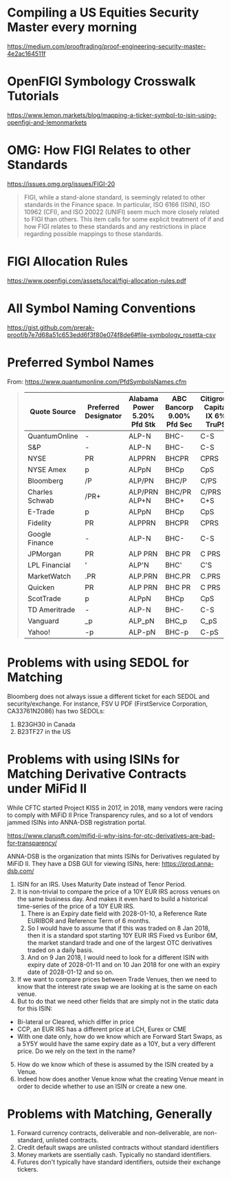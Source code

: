# Compiling a US Equities Security Master every morning

https://medium.com/prooftrading/proof-engineering-security-master-4e2ac164511f

# OpenFIGI Symbology Crosswalk Tutorials

https://www.lemon.markets/blog/mapping-a-ticker-symbol-to-isin-using-openfigi-and-lemonmarkets

# OMG: How FIGI Relates to other Standards
https://issues.omg.org/issues/FIGI-20

> FIGI, while a stand-alone standard, is seemingly related to other standards in the Finance space. In particular, ISO 6166 (ISIN), ISO 10962 (CFI), and ISO 20022 (UNIFI) seem much more closely related to FIGI than others. This item calls for some explicit treatment of if and how FIGI relates to these standards and any restrictions in place regarding possible mappings to those standards.

# FIGI Allocation Rules
https://www.openfigi.com/assets/local/figi-allocation-rules.pdf

# All Symbol Naming Conventions

https://gist.github.com/prerak-proof/b7e7d68a51c653edd6f3f80e074f8de6#file-symbology_rosetta-csv

# Preferred Symbol Names
From: https://www.quantumonline.com/PfdSymbolsNames.cfm

> | Quote Source   | Preferred Designator | Alabama Power 5.20% Pfd Stk | ABC Bancorp 9.00% Pfd Sec | Citigroup Capital IX 6% TruPS |
> | -------------- | -------------------- | --------------------------- | ------------------------- | ----------------------------- |
> | QuantumOnline  |	-	                  | ALP-N                       | BHC-                      | C-S                           |
> | S&P            | -                    | ALP-N                       | BHC-                      | C-S                           |
> | NYSE           | PR                   | ALPPRN                      | BHCPR                     | CPRS                          |
> | NYSE Amex      | p                    | ALPpN                       | BHCp                      | CpS                           |
> | Bloomberg      | /P                   | ALP/PN                      | BHC/P                     | C/PS                          |
> | Charles Schwab | /PR+                 | ALP/PRN <br/> ALP+N         | BHC/PR <br/> BHC+         | C/PRS <br/>C+S                |
> | E-Trade        | p                    | ALPpN                       | BHCp                      | CpS                           |
> | Fidelity       | PR                   | ALPPRN                      | BHCPR                     | CPRS                          |
> | Google Finance | -                    | ALP-N                       | BHC-                      | C-S                           |
> | JPMorgan       | PR                   | ALP PRN                     | BHC PR                    | C PRS                         |
> | LPL Financial	 | '                    | ALP'N                       | BHC'                      | C'S                           |
> | MarketWatch    | .PR                  | ALP.PRN                     | BHC.PR                    | C.PRS                         |
> | Quicken        | PR                   | ALP PRN                     | BHC PR                    | C PRS                         |
> | ScotTrade      | p                    | ALPpN                       | BHCp                      | CpS                           |
> | TD Ameritrade  | -                    | ALP-N                       | BHC-                      | C-S                           |
> | Vanguard       | \_p                  | ALP_pN                      | BHC_p                     | C_pS                          |
> | Yahoo!         | -p                   | ALP-pN                      | BHC-p                     | C-pS                          |

# Problems with using SEDOL for Matching

Bloomberg does not always issue a different ticket for each SEDOL and security/exchange. For instance, FSV U PDF (FirstService Corporation, CA33761N2086) has two SEDOLs:

1. B23GH30 in Canada
2. B23TF27 in the US

# Problems with using ISINs for Matching Derivative Contracts under MiFid II

While CFTC started Project KISS in 2017, in 2018, many vendors were racing to comply with MiFiD II Price Transparency rules, and so a lot of vendors jammed ISINs into ANNA-DSB registration portal.

https://www.clarusft.com/mifid-ii-why-isins-for-otc-derivatives-are-bad-for-transparency/

ANNA-DSB is the organization that mints ISINs for Derivatives regulated by MiFiD II. They have a DSB GUI for viewing ISINs, here: https://prod.anna-dsb.com/

1. ISIN for an IRS. Uses Maturity Date instead of Tenor Period.
2. It is non-trivial to compare the price of a 10Y EUR IRS across venues on the same business day. And makes it even hard to build a historical time-series of the price of a 10Y EUR IRS.
    1. There is an Expiry date field with 2028-01-10, a Reference Rate EURIBOR and Reference Term of 6 months.
    2. So I would have to assume that if this was traded on 8 Jan 2018, then it is a standard spot starting 10Y EUR IRS Fixed vs Euribor 6M, the market standard trade and one of the largest OTC derivatives traded on a daily basis.
    3. And on 9 Jan 2018, I would need to look for a different ISIN with expiry date of 2028-01-11 and on 10 Jan 2018 for one with an expiry date of 2028-01-12 and so on.
3. If we want to compare prices between Trade Venues, then we need to know that the interest rate swap we are looking at is the same on each venue.
4. But to do that we need other fields that are simply not in the static data for this ISIN:
  * Bi-lateral or Cleared, which differ in price
  * CCP, an EUR IRS has a different price at LCH, Eurex or CME
  * With one date only, how do we know which are Forward Start Swaps, as a 5Y5Y would have the same expiry date as a 10Y, but a very different price. Do we rely on the text in the name?
5. How do we know which of these is assumed by the ISIN created by a Venue.
6. Indeed how does another Venue know what the creating Venue meant in order to decide whether to use an ISIN or create a new one.

# Problems with Matching, Generally

1. Forward currency contracts, deliverable and non-deliverable, are non-standard, unlisted contracts.
2. Credit default swaps are unlisted contracts without standard identifiers
3. Money markets are ssentially cash. Typically no standard identifiers.
4. Futures don't typically have standard identifiers, outside their exchange tickers.
